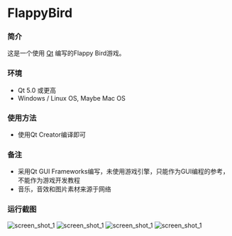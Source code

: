 # FlappyBird
### 简介
这是一个使用 [Qt](https://www.qt.io/) 编写的Flappy Bird游戏。

### 环境
* Qt 5.0 或更高
* Windows / Linux OS, Maybe Mac OS

### 使用方法
* 使用Qt Creator编译即可

### 备注
* 采用Qt GUI Frameworks编写，未使用游戏引擎，只能作为GUI编程的参考，不能作为游戏开发教程
* 音乐，音效和图片素材来源于网络

### 运行截图
![screen_shot_1](https://github.com/moranzcw/FlappyBird/blob/master/ScreenShot/screen_shot1.jpg)
![screen_shot_1](https://github.com/moranzcw/FlappyBird/blob/master/ScreenShot/screen_shot2.jpg)
![screen_shot_1](https://github.com/moranzcw/FlappyBird/blob/master/ScreenShot/screen_shot3.jpg)
![screen_shot_1](https://github.com/moranzcw/FlappyBird/blob/master/ScreenShot/screen_shot4.jpg)



